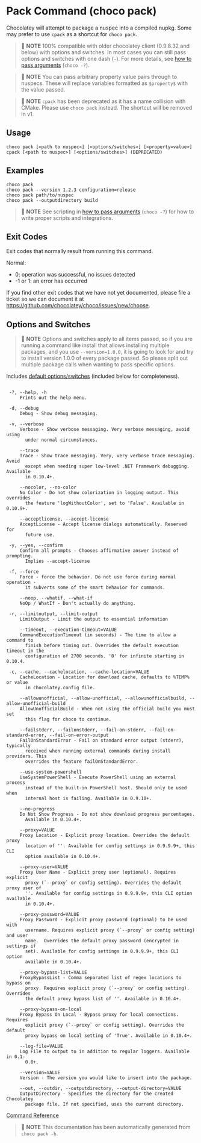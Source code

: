 ﻿---
Order: 20
xref: choco-command-pack
Title: Pack
Description: Pack Command (choco pack)
RedirectFrom:
  - docs/commandspack
  - docs/commands-pack
---

<!-- This file is automatically generated based on output from https://github.com/chocolatey/choco/blob/stable/src/chocolatey/infrastructure.app/commands/ChocolateyPackCommand.cs using https://github.com/chocolatey/choco/blob/stable/GenerateDocs.ps1. Contributions are welcome at the original location(s). If the file is not found, it is not part of the open source edition of Chocolatey or the name of the file is different. --> 

# Pack Command (choco pack)

Chocolatey will attempt to package a nuspec into a compiled nupkg. Some
 may prefer to use `cpack` as a shortcut for `choco pack`.

> :memo: **NOTE** 100% compatible with older chocolatey client (0.9.8.32 and below)
 with options and switches. In most cases you can still pass options 
 and switches with one dash (`-`). For more details, see 
 [how to pass arguments](xref:choco-commands#how-to-pass-options-switches) (`choco -?`).

> :memo: **NOTE** You can pass arbitrary property value pairs through to nuspecs.
 These will replace variables formatted as `$property$` with the value passed.

> :memo: **NOTE** `cpack` has been deprecated as it has a name collision with CMake. Please 
 use `choco pack` instead. The shortcut will be removed in v1.


## Usage

    choco pack [<path to nuspec>] [<options/switches>] [<property=value>]
    cpack [<path to nuspec>] [<options/switches>] (DEPRECATED)

## Examples

    choco pack
    choco pack --version 1.2.3 configuration=release
    choco pack path/to/nuspec
    choco pack --outputdirectory build

> :memo: **NOTE** See scripting in [how to pass arguments](xref:choco-commands#how-to-pass-options-switches) (`choco -?`) for how to 
 write proper scripts and integrations.


## Exit Codes

Exit codes that normally result from running this command.

Normal:
 - 0: operation was successful, no issues detected
 - -1 or 1: an error has occurred

If you find other exit codes that we have not yet documented, please 
 file a ticket so we can document it at 
 https://github.com/chocolatey/choco/issues/new/choose.


## Options and Switches

> :memo: **NOTE** Options and switches apply to all items passed, so if you are
 running a command like install that allows installing multiple
 packages, and you use `--version=1.0.0`, it is going to look for and
 try to install version 1.0.0 of every package passed. So please split
 out multiple package calls when wanting to pass specific options.

Includes [default options/switches](xref:choco-commands#default-options-and-switches) (included below for completeness).

~~~

 -?, --help, -h
     Prints out the help menu.

 -d, --debug
     Debug - Show debug messaging.

 -v, --verbose
     Verbose - Show verbose messaging. Very verbose messaging, avoid using 
       under normal circumstances.

     --trace
     Trace - Show trace messaging. Very, very verbose trace messaging. Avoid 
       except when needing super low-level .NET Framework debugging. Available 
       in 0.10.4+.

     --nocolor, --no-color
     No Color - Do not show colorization in logging output. This overrides 
       the feature 'logWithoutColor', set to 'False'. Available in 0.10.9+.

     --acceptlicense, --accept-license
     AcceptLicense - Accept license dialogs automatically. Reserved for 
       future use.

 -y, --yes, --confirm
     Confirm all prompts - Chooses affirmative answer instead of prompting. 
       Implies --accept-license

 -f, --force
     Force - force the behavior. Do not use force during normal operation - 
       it subverts some of the smart behavior for commands.

     --noop, --whatif, --what-if
     NoOp / WhatIf - Don't actually do anything.

 -r, --limitoutput, --limit-output
     LimitOutput - Limit the output to essential information

     --timeout, --execution-timeout=VALUE
     CommandExecutionTimeout (in seconds) - The time to allow a command to 
       finish before timing out. Overrides the default execution timeout in the 
       configuration of 2700 seconds. '0' for infinite starting in 0.10.4.

 -c, --cache, --cachelocation, --cache-location=VALUE
     CacheLocation - Location for download cache, defaults to %TEMP% or value 
       in chocolatey.config file.

     --allowunofficial, --allow-unofficial, --allowunofficialbuild, --allow-unofficial-build
     AllowUnofficialBuild - When not using the official build you must set 
       this flag for choco to continue.

     --failstderr, --failonstderr, --fail-on-stderr, --fail-on-standard-error, --fail-on-error-output
     FailOnStandardError - Fail on standard error output (stderr), typically 
       received when running external commands during install providers. This 
       overrides the feature failOnStandardError.

     --use-system-powershell
     UseSystemPowerShell - Execute PowerShell using an external process 
       instead of the built-in PowerShell host. Should only be used when 
       internal host is failing. Available in 0.9.10+.

     --no-progress
     Do Not Show Progress - Do not show download progress percentages. 
       Available in 0.10.4+.

     --proxy=VALUE
     Proxy Location - Explicit proxy location. Overrides the default proxy 
       location of ''. Available for config settings in 0.9.9.9+, this CLI 
       option available in 0.10.4+.

     --proxy-user=VALUE
     Proxy User Name - Explicit proxy user (optional). Requires explicit 
       proxy (`--proxy` or config setting). Overrides the default proxy user of 
       ''. Available for config settings in 0.9.9.9+, this CLI option available 
       in 0.10.4+.

     --proxy-password=VALUE
     Proxy Password - Explicit proxy password (optional) to be used with 
       username. Requires explicit proxy (`--proxy` or config setting) and user 
       name.  Overrides the default proxy password (encrypted in settings if 
       set). Available for config settings in 0.9.9.9+, this CLI option 
       available in 0.10.4+.

     --proxy-bypass-list=VALUE
     ProxyBypassList - Comma separated list of regex locations to bypass on 
       proxy. Requires explicit proxy (`--proxy` or config setting). Overrides 
       the default proxy bypass list of ''. Available in 0.10.4+.

     --proxy-bypass-on-local
     Proxy Bypass On Local - Bypass proxy for local connections. Requires 
       explicit proxy (`--proxy` or config setting). Overrides the default 
       proxy bypass on local setting of 'True'. Available in 0.10.4+.

     --log-file=VALUE
     Log File to output to in addition to regular loggers. Available in 0.1-
       0.8+.

     --version=VALUE
     Version - The version you would like to insert into the package.

     --out, --outdir, --outputdirectory, --output-directory=VALUE
     OutputDirectory - Specifies the directory for the created Chocolatey 
       package file. If not specified, uses the current directory.

~~~

[Command Reference](xref:choco-commands)


> :memo: **NOTE** This documentation has been automatically generated from `choco pack -h`. 

